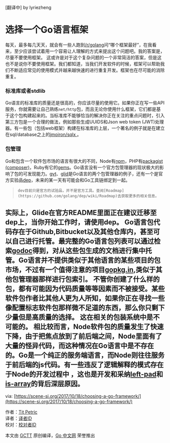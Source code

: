\[翻译中\] by lyriezheng

# 选择一个Go语言框架

每天，最多每几天天，就会有一些人跑到[/r/golang](https://www.reddit.com/r/golang/)问“哪个框架最好”，在我看来，至少应该尝试着用一个容易让人理解的方式来提出这个问题吧。我的答案是，尽量不要使用框架。
这或许是对于这个复杂问题的一个非常简洁的答案，但是这也不是说你不要使用框架。我们都知道，当我们开发软件的时候，框架可以帮助我们不断适应常见的使用模式并越来越快速的进行重复开发。框架也在尽可能的消除重复。

### 标准库或者stdlib
Go语言的标准库的质量还是很高的，你应该尽量的使用它。如果你正在写一些API服务，你就需要让自己熟练```net/http```包，而且无论你使用什么框架，它们都是基于这个包构建起来的。当标准库不能够恰当的解决你正在关注的重点问题时，引入第三方包是一个合理的做法，例如那些生成UUIDS和Json web token (JWT)处理器。有一些包（包括web框架）构建在标准库的上层，一个著名的例子就是在建立在sql/database之上的[jmoiron/sqlx ](https://jmoiron.github.io/sqlx/)。

### 包管理
Go和包含一个软件包市场的语言有很大的不同，Node有[npm](https://www.npmjs.com/)，PHP有[packagist (composer)](https://packagist.org/)，Ruby有它的[gems](https://rubygems.org/)。Go语言没有一个官方包管理器的现状极大的影响了包的可发现能力。[gvt](https://github.com/FiloSottile/gvt)、[glid](https://github.com/Masterminds/glide)是Go语言的两个包管理器的例子，还有一个是官方实验品[dep](https://github.com/golang/dep)，未来的某一天有可能会和Go工具链绑定到一起。

>     dev目前只是官方的试验品，并不是官方工具。查阅[Roadmap](https://github.com/golang/dep/wiki/Roadmap)去获取更多的相关信息。

实际上，Glide在官方README里面正在建议迁移至dep上，当你开始工作时，请使用dep。
Go语言包代码存在于Github,Bitbucket以及其他仓库内，甚至可以自己进行托管。最完整的Go语言包列表可以通过检索[godoc](https://godoc.org/)得到，对从这些包生成的文档进行集中托管。Go语言并不提供类似于其他语言的某些项目的包市场，不过有一个值得注意的项目[gopkg.in](http://labix.org/gopkg.in),类似于其他包管理器那样进行包索引。
不管你创建了什么样的包，都有可能因为代码质量等等因素而不被接受。某些软件包作者比其他人更为人所知，如果你正在寻找一些像配置标志软件包那样微不足道的东西，那么你只剩下少量但是高质量的选择。 这在相关的包装系统中是不可能的。
相比较而言，Node软件包的质量发生了快速下降，由于把焦点放到了前后端之间，Node里面有了大量的怪异代码，而这种情况在Go语言中是不存在的。Go是一个纯正的服务端语言，而Node则往往服务于前后端的js代码。有一些违反了逻辑解释的模式存在于Node的开发过程中
，这也是开发和采纳[left-pad](https://www.npmjs.com/package/left-pad)和[is-array](https://www.npmjs.com/package/is-array)的背后深层原因。
---

via: [https://scene-si.org/2017/10/18/choosing-a-go-framework/](https://scene-si.org/2017/10/18/choosing-a-go-framework/)

作者：[Tit Petric](https://scene-si.org/about/)  
译者：[译者ID](https://github.com/译者ID)  
校对：[校对者ID](https://github.com/校对者ID)

本文由 [GCTT](https://github.com/studygolang/GCTT) 原创编译，[Go 中文网](https://studygolang.com/) 荣誉推出


